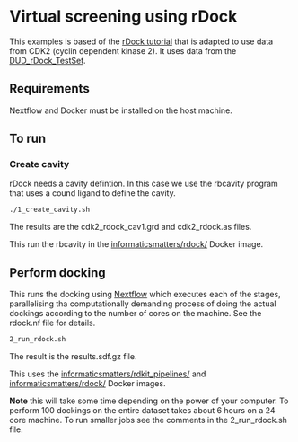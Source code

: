 # Virtual screening using rDock

This examples is based of the [rDock tutorial](http://rdock.sourceforge.net/docking-in-3-steps/)
that is adapted to use data from CDK2 (cyclin dependent kinase 2).
It uses data from the [DUD_rDock_TestSet](http://rdock.sourceforge.net/validation-sets/).

## Requirements

Nextflow and Docker must be installed on the host machine.

## To run 

### Create cavity

rDock needs a cavity defintion. In this case we use the rbcavity program that uses a cound ligand to define the 
cavity.

```sh
./1_create_cavity.sh
```

The results are the cdk2_rdock_cav1.grd and cdk2_rdock.as files.

This run the rbcavity in the [informaticsmatters/rdock/](https://hub.docker.com/r/informaticsmatters/rdock/) 
Docker image.

## Perform docking

This runs the docking using [Nextflow](http://nextflow.io) which executes each of the stages, parallelising
tha computationally demanding process of doing the actual dockings according to the number of cores on the machine.
See the rdock.nf file for details.

```sh
2_run_rdock.sh
```
The result is the results.sdf.gz file.

This uses the [informaticsmatters/rdkit_pipelines/](https://hub.docker.com/r/informaticsmatters/rdkit_pipelines/) 
and [informaticsmatters/rdock/](https://hub.docker.com/r/informaticsmatters/rdock/) 
Docker images.

**Note** this will take some time depending on the power of your computer.
To perform 100 dockings on the entire dataset takes about 6 hours on a 24 core machine.
To run smaller jobs see the comments in the 2_run_rdock.sh file.

